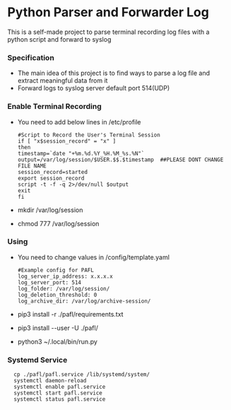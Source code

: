 # Python Parser and Forwarder Log
This is a self-made project to parse terminal recording log files with a python script and forward to syslog

### Specification
- The main idea of this project is to find ways to parse a log file and extract meaningful data from it
- Forward logs to syslog server default port 514(UDP)

### Enable Terminal Recording
- You need to add below lines in /etc/profile

      #Script to Record the User's Terminal Session
      if [ "x$session_record" = "x" ]
      then
      timestamp=`date "+%m.%d.%Y_%H.%M_%s.%N"`
      output=/var/log/session/$USER.$$.$timestamp  ##PLEASE DONT CHANGE FILE NAME
      session_record=started
      export session_record
      script -t -f -q 2>/dev/null $output
      exit
      fi

- mkdir /var/log/session
- chmod 777 /var/log/session

### Using
- You need to change values in /config/template.yaml

      #Example config for PAFL
      log_server_ip_address: x.x.x.x
      log_server_port: 514
      log_folder: /var/log/session/
      log_deletion_threshold: 0
      log_archive_dir: /var/log/archive-session/

- pip3 install -r ./pafl/requirements.txt  
- pip3 install --user -U ./pafl/
- python3 ~/.local/bin/run.py


### Systemd Service

      cp ./pafl/pafl.service /lib/systemd/system/
      systemctl daemon-reload
      systemctl enable pafl.service
      systemctl start pafl.service
      systemctl status pafl.service
